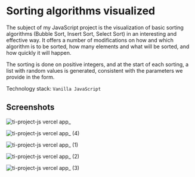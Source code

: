 # Sorting algorithms visualized

The subject of my JavaScript project is the visualization of basic sorting algorithms (Bubble Sort, Insert Sort, Select Sort) in an interesting and effective way. It offers a number of modifications on how and which algorithm is to be sorted, how many elements and what will be sorted, and how quickly it will happen.

The sorting is done on positive integers, and at the start of each sorting, a list with random values is generated, consistent with the parameters we provide in the form.

Technology stack: `Vanilla JavaScript`

## Screenshots

![ti-project-js vercel app_](https://user-images.githubusercontent.com/6316812/147154374-afad69dd-f3d7-4f71-a0da-ac1026be4aa7.png)

![ti-project-js vercel app_ (4)](https://user-images.githubusercontent.com/6316812/147154599-55c8d586-85e3-4e42-bcc2-2b7c6c530583.png)

![ti-project-js vercel app_ (1)](https://user-images.githubusercontent.com/6316812/147154371-cb97625f-7a5c-444b-a520-6a5740a928b2.png)

![ti-project-js vercel app_ (2)](https://user-images.githubusercontent.com/6316812/147157844-0a7cddcf-6dfc-4b89-9bcd-dbafad6595d7.png)

![ti-project-js vercel app_ (3)](https://user-images.githubusercontent.com/6316812/147157845-08ae9beb-e679-40b0-bfc8-fc28a1412937.png)
